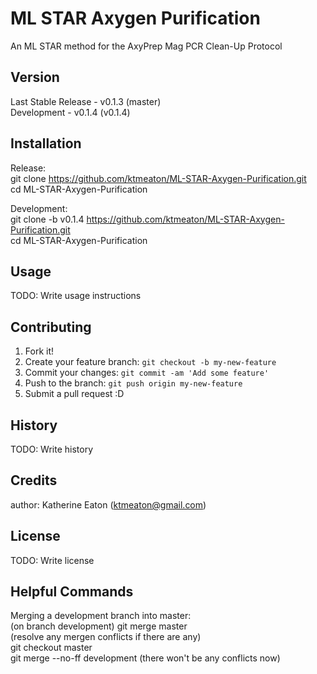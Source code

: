 # ML STAR Axygen Purification

An ML STAR method for the AxyPrep Mag PCR Clean-Up Protocol

## Version

Last Stable Release - v0.1.3 (master)  
Development - v0.1.4 (v0.1.4)  

## Installation

Release:  
git clone https://github.com/ktmeaton/ML-STAR-Axygen-Purification.git  
cd ML-STAR-Axygen-Purification  

Development:  
git clone -b v0.1.4 https://github.com/ktmeaton/ML-STAR-Axygen-Purification.git  
cd ML-STAR-Axygen-Purification   

## Usage

TODO: Write usage instructions

## Contributing

1. Fork it!
2. Create your feature branch: `git checkout -b my-new-feature`
3. Commit your changes: `git commit -am 'Add some feature'`
4. Push to the branch: `git push origin my-new-feature`
5. Submit a pull request :D

## History

TODO: Write history

## Credits

author: Katherine Eaton (ktmeaton@gmail.com)

## License

TODO: Write license

## Helpful Commands
Merging a development branch into master:  
  (on branch development) git merge master  
  (resolve any mergen conflicts if there are any)  
  git checkout master  
  git merge --no-ff development (there won't be any conflicts now)  
